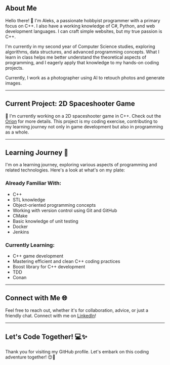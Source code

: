 ## About Me

Hello there! 👋 I'm Aleks, a passionate hobbyist programmer with a primary focus on C++. I also have a working knowledge of C#, Python, and web development languages. I can craft simple websites, but my true passion is C++.

I'm currently in my second year of Computer Science studies, exploring algorithms, data structures, and advanced programming concepts. What I learn in class helps me better understand the theoretical aspects of programming, and I eagerly apply that knowledge to my hands-on coding projects.

Currently, I work as a photographer using AI to retouch photos and generate images.

---

## Current Project: 2D Spaceshooter Game

🚀 I'm currently working on a 2D spaceshooter game in C++. Check out the [Orion](https://github.com/alekskoloch/Orion) for more details. This project is my coding exercise, contributing to my learning journey not only in game development but also in programming as a whole.

---

## Learning Journey 🌱

I'm on a learning journey, exploring various aspects of programming and related technologies. Here's a look at what's on my plate:

### Already Familiar With:
- C++
- STL knowledge
- Object-oriented programming concepts
- Working with version control using Git and GitHub
- CMake
- Basic knowledge of unit testing
- Docker
- Jenkins

### Currently Learning:
- C++ game development
- Mastering efficient and clean C++ coding practices
- Boost library for C++ development
- TDD
- Conan

---

## Connect with Me 🌐

Feel free to reach out, whether it's for collaboration, advice, or just a friendly chat. Connect with me on [LinkedIn](https://www.linkedin.com/in/aleks-koloch-407859232)!

---

## Let's Code Together! 💻✨

Thank you for visiting my GitHub profile. Let's embark on this coding adventure together! 😊🚀

